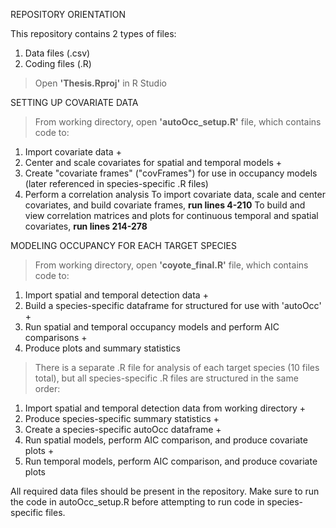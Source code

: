 REPOSITORY ORIENTATION

This repository contains 2 types of files:
   1. Data files (.csv)
   2. Coding files (.R)

> Open **'Thesis.Rproj'** in R Studio

SETTING UP COVARIATE DATA 
> From working directory, open **'autoOcc_setup.R'** file, which contains code to:
  1. Import covariate data +
  2. Center and scale covariates for spatial and temporal models +
  3. Create "covariate frames" ("covFrames") for use in occupancy models (later referenced in species-specific .R files)
  4. Perform a correlation analysis
To import covariate data, scale and center covariates, and build covariate frames, **run lines 4-210** 
To build and view correlation matrices and plots for continuous temporal and spatial covariates, **run lines 214-278** 

MODELING OCCUPANCY FOR EACH TARGET SPECIES
> From working directory, open **'coyote_final.R'** file, which contains code to:
  1. Import spatial and temporal detection data + 
  2. Build a species-specific dataframe for structured for use with 'autoOcc' +  
  3. Run spatial and temporal occupancy models and perform AIC comparisons + 
  4. Produce plots and summary statistics
> There is a separate .R file for analysis of each target species (10 files total), but all species-specific .R files are structured in the same order: 
  1. Import spatial and temporal detection data from working directory  + 
  2. Produce species-specific summary statistics +
  3. Create a species-specific autoOcc dataframe + 
  4. Run spatial models, perform AIC comparison, and produce covariate plots +  
  5. Run temporal models, perform AIC comparison, and produce covariate plots

All required data files should be present in the repository. Make sure to run the code in autoOcc_setup.R before attempting to run code in species-specific files.
